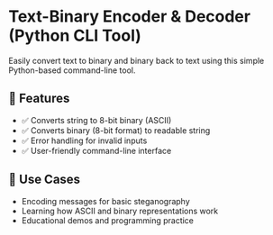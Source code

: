 # Text-Binary Encoder & Decoder (Python CLI Tool)

Easily convert text to binary and binary back to text using this simple Python-based command-line tool.

## 🔧 Features

- ✅ Converts string to 8-bit binary (ASCII)
- ✅ Converts binary (8-bit format) to readable string
- ✅ Error handling for invalid inputs
- ✅ User-friendly command-line interface

## 🚀 Use Cases

- Encoding messages for basic steganography
- Learning how ASCII and binary representations work
- Educational demos and programming practice
